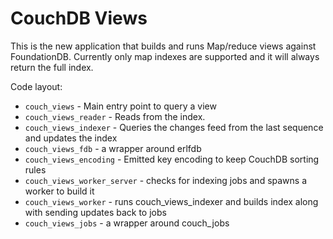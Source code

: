 CouchDB Views
=====

This is the new application that builds and runs Map/reduce views against FoundationDB.
Currently only map indexes are supported and it will always return the full index.

Code layout:

* `couch_views` - Main entry point to query a view
* `couch_views_reader` - Reads from the index.
* `couch_views_indexer` - Queries the changes feed from the last sequence and updates the index
* `couch_views_fdb` - a wrapper around erlfdb
* `couch_views_encoding` - Emitted key encoding to keep CouchDB sorting rules
* `couch_views_worker_server` - checks for indexing jobs and spawns a worker to build it
* `couch_views_worker` - runs couch_views_indexer and builds index along with sending updates back to jobs
* `couch_views_jobs` - a wrapper around couch_jobs
